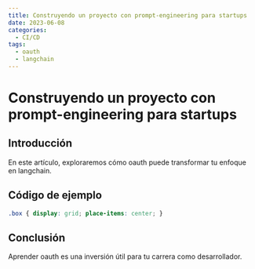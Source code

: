 ```yaml
---
title: Construyendo un proyecto con prompt-engineering para startups
date: 2023-06-08
categories:
  - CI/CD
tags:
  - oauth
  - langchain
---
```


# Construyendo un proyecto con prompt-engineering para startups

## Introducción

En este artículo, exploraremos cómo oauth puede transformar tu enfoque en langchain.

## Código de ejemplo

```css
.box { display: grid; place-items: center; }
```

## Conclusión

Aprender oauth es una inversión útil para tu carrera como desarrollador.